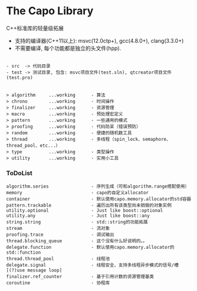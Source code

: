 #  The Capo Library

C++标准库的轻量级拓展

* 支持的编译器(C++11以上): msvc(12.0ctp+), gcc(4.8.0+), clang(3.3.0+)
* 不需要编译, 每个功能都是独立的头文件(hpp).

##

    - src  -> 代码目录
    - test -> 测试目录, 包含: msvc项目文件(test.sln), qtcreator项目文件(test.pro)

##

    > algorithm     ...working      - 算法
    > chrono        ...working      - 时间操作
    > finalizer     ...working      - 资源管理
    > macro         ...working      - 预处理宏定义
    > pattern       ...working      - 一些通用的模式
    > proofing      ...working      - 代码防呆（错误预防）
    > random        ...working      - 便捷的随机数工具
    > thread        ...working      - 多线程（spin_lock、semaphore、thread_pool、etc...）
    > type          ...working      - 类型操作
    > utility       ...working      - 实用小工具

### ToDoList

    algorithm.series                - 序列生成（可和algorithm.range搭配使用）
    memory                          - capo的自定义allocator
    container                       - 默认使用capo.memory.allocator的std容器
    pattern.trackable               - 遍历出所有该类型尚未销毁的对象实例
    utility.optional                - Just like boost::optional
    utility.any                     - Just like boost::any
    string.string                   - std::string的功能拓展
    stream                          - 流对象
    proofing.trace                  - 调试输出
    thread.blocking_queue           - 这个没有什么好说明的。。
    delegate.function               - 默认使用capo.memory.allocator的std::function
    thread.thread_pool              - 线程池
    delegate.signal                 - 线程安全、支持多线程异步模式的信号/槽[(?)use message loop]
    finalizer.ref_counter           - 基于引用计数的资源管理基类
    coroutine                       - 协程库